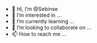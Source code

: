 - 👋 Hi, I’m @Sebinse
- 👀 I’m interested in ...
- 🌱 I’m currently learning ...
- 💞️ I’m looking to collaborate on ...
- 📫 How to reach me ...

<!---
Sebinse/Sebinse is a ✨ special ✨ repository because its `README.md` (this file) appears on your GitHub profile.
You can click the Preview link to take a look at your changes.
--->
